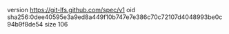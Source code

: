version https://git-lfs.github.com/spec/v1
oid sha256:0dee40595e3a9ed8a449f10b747e7e386c70c72107d4048993be0c94b9f8de54
size 106
